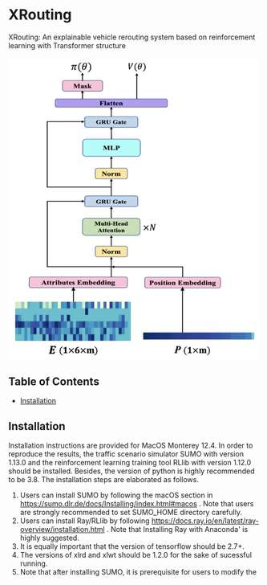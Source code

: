 # XRouting
XRouting: An explainable vehicle rerouting system based on reinforcement learning with Transformer structure

<img src="./images/XRouting_structure.png" width="500px"></img>

## Table of Contents

- [Installation](#installation)


## Installation
Installation instructions are provided for MacOS Monterey 12.4. In order to reproduce the results, the traffic scenario simulator SUMO with version 1.13.0 and the reinforcement learning training tool RLlib with version 1.12.0 should be installed. Besides, the version of python is highly recommended to be 3.8. The installation steps are elaborated as follows.
1. Users can install SUMO by following the macOS section in https://sumo.dlr.de/docs/Installing/index.html#macos . Note that users are strongly recommended to set SUMO_HOME directory carefully. 
2. Users can install Ray/RLlib by following https://docs.ray.io/en/latest/ray-overview/installation.html . Note that Installing Ray with Anaconda' is highly suggested.
3. It is equally important that the version of tensorflow should be 2.7+.
4. The versions of xlrd and xlwt should be 1.2.0 for the sake of sucessful running.
5. Note that after installing SUMO, it is prerequisite for users to modify the 
